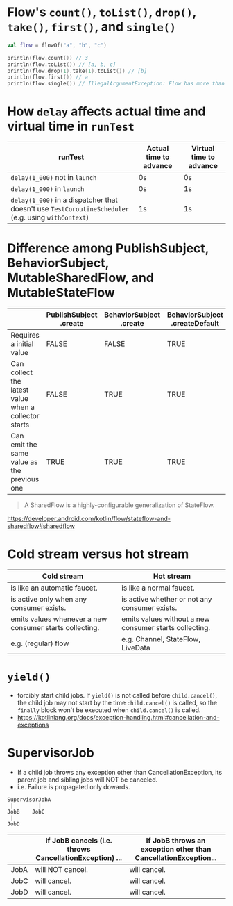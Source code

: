 # Flow's `count()`, `toList()`, `drop()`, `take()`, `first()`, and `single()`
```kotlin
val flow = flowOf("a", "b", "c")

println(flow.count()) // 3
println(flow.toList()) // [a, b, c]
println(flow.drop(1).take(1).toList()) // [b]
println(flow.first()) // a
println(flow.single()) // IllegalArgumentException: Flow has more than one element
```

# How `delay` affects actual time and virtual time in `runTest`
runTest|Actual time to advance|Virtual time to advance
--|--|--
`delay(1_000)` not in `launch`|0s|0s
`delay(1_000)` in `launch`|0s|1s
`delay(1_000)` in a dispatcher that doesn't use `TestCoroutineScheduler` (e.g. using `withContext`)|1s|1s

# Difference among PublishSubject, BehaviorSubject, MutableSharedFlow, and MutableStateFlow
&nbsp;|PublishSubject<br>.create|BehaviorSubject<br>.create|BehaviorSubject<br>.createDefault|MutableSharedFlow|MutableSharedFlow<br>(replay=1)|MutableStateFlow
--|--|--|--|--|--|--
Requires a initial value|FALSE|FALSE|TRUE|FALSE|FALSE|TRUE
Can collect the latest value when a collector starts|FALSE|TRUE|TRUE|FALSE|TRUE|TRUE
Can emit the same value as the previous one|TRUE|TRUE|TRUE|TRUE|TRUE|FALSE

> A SharedFlow is a highly-configurable generalization of StateFlow.

https://developer.android.com/kotlin/flow/stateflow-and-sharedflow#sharedflow

# Cold stream versus hot stream
Cold stream|Hot stream
--|--
is like an automatic faucet.|is like a normal faucet.
is active only when any consumer exists.|is active whether or not any consumer exists.
emits values whenever a new consumer starts collecting.|emits values without a new consumer starts collecting.
e.g. (regular) flow|e.g. Channel, StateFlow, LiveData

# `yield()`
* forcibly start child jobs. If `yield()` is not called before `child.cancel()`, the child job may not start by the time `child.cancel()` is called, so the `finally` block won't be executed when `child.cancel()` is called.
* https://kotlinlang.org/docs/exception-handling.html#cancellation-and-exceptions

# SupervisorJob
* If a child job throws any exception other than CancellationException, its parent job and sibling jobs will NOT be canceled.
* i.e. Failure is propagated only dowards.

```
SupervisorJobA
 |        |
JobB    JobC
 |
JobD
```

&nbsp;|If JobB cancels (i.e. throws CancellationException) ...|If JobB throws an exception other than CancellationException...
--|--|--
JobA|will NOT cancel.|will cancel.
JobC|will cancel.|will cancel.
JobD|will cancel.|will cancel.
